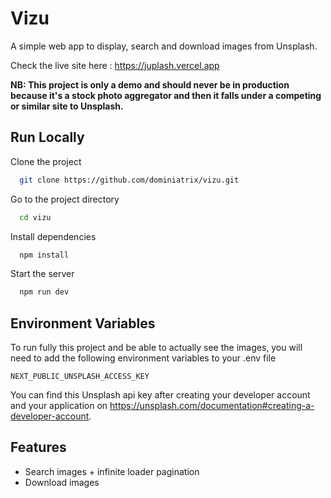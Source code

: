 
# Vizu

A simple web app to display, search and download images from Unsplash.

Check the live site here : https://juplash.vercel.app

**NB: This project is only a demo and should never be in production because it's a stock photo aggregator and then it falls under a competing or similar site to Unsplash.**



## Run Locally

Clone the project

```bash
  git clone https://github.com/dominiatrix/vizu.git
```

Go to the project directory

```bash
  cd vizu
```

Install dependencies

```bash
  npm install
```

Start the server

```bash
  npm run dev
```


## Environment Variables

To run fully this project and be able to actually see the images, you will need to add the following environment variables to your .env file

`NEXT_PUBLIC_UNSPLASH_ACCESS_KEY`

You can find this Unsplash api key after creating your developer account and your application on https://unsplash.com/documentation#creating-a-developer-account. 



## Features

- Search images + infinite loader pagination
- Download images



